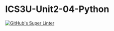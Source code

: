# ICS3U-Unit2-04-Python

[![GitHub's Super Linter](https://github.com/trent-hodgins-01/ICS3U-Unit2-04-Python/workflows/GitHub's%20Super%20Linter/badge.svg)](https://github.com/trent-hodgins-01/ICS3U-Unit2-04-Python/actions)
